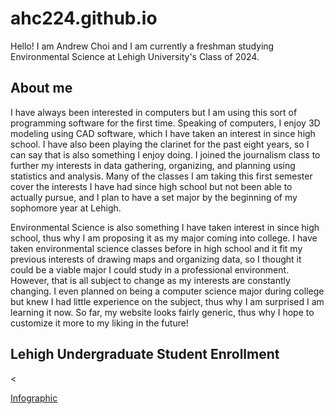 # ahc224.github.io

Hello! I am Andrew Choi and I am currently a freshman studying Environmental Science at Lehigh University's Class of 2024.

## About me

I have always been interested in computers but I am using this sort of programming software for the first time. Speaking of computers, I enjoy 3D modeling using CAD software, which I have taken an interest in since high school. I have also been playing the clarinet for the past eight years, so I can say that is also something I enjoy doing. I joined the journalism class to further my interests in data gathering, organizing, and planning using statistics and analysis. Many of the classes I am taking this first semester cover the interests I have had since high school but not been able to actually pursue, and I plan to have a set major by the beginning of my sophomore year at Lehigh. 

Environmental Science is also something I have taken interest in since high school, thus why I am proposing it as my major coming into college. I have taken environmental science classes before in high school and it fit my previous interests of drawing maps and organizing data, so I thought it could be a viable major I could study in a professional environment. However, that is all subject to change as my interests are constantly changing. I even planned on being a computer science major during college but knew I had little experience on the subject, thus why I am surprised I am learning it now. So far, my website looks fairly generic, thus why I hope to customize it more to my liking in the future!

## Lehigh Undergraduate Student Enrollment

<

[Infographic](-11263518182.png?X-Amz-Algorithm=AWS4-HMAC-SHA256&X-Amz-Credential=AKIAJHKNGJLC2J7OGJ6Q%2F20200923%2Fus-east-1%2Fs3%2Faws4_request&X-Amz-Date=20200923T200242Z&X-Amz-Expires=85181&X-Amz-Signature=e7b97dfcc4b82e66acf2d143a26673d8be11d3868868b8e8f1468d46bd7f4bc1&X-Amz-SignedHeaders=host&response-content-disposition=attachment%3B%20filename%2A%3DUTF-8%27%27Lehigh%2520University%2520Student%2520Enrollment.png&response-expires=Thu%2C%2024%20Sep%202020%2019%3A42%3A23%20GMT)

